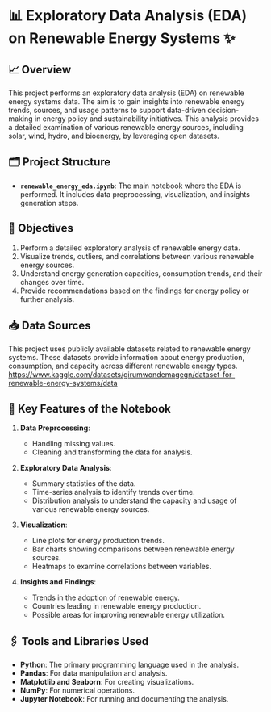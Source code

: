 # 📊 Exploratory Data Analysis (EDA) on Renewable Energy Systems ✨

## 📈 Overview 

This project performs an exploratory data analysis (EDA) on renewable energy systems data. The aim is to gain insights into renewable energy trends, sources, and usage patterns to support data-driven decision-making in energy policy and sustainability initiatives. This analysis provides a detailed examination of various renewable energy sources, including solar, wind, hydro, and bioenergy, by leveraging open datasets.

## 🗂️ Project Structure 

- **`renewable_energy_eda.ipynb`**: The main notebook where the EDA is performed. It includes data preprocessing, visualization, and insights generation steps.

## 🧮 Objectives 

1. Perform a detailed exploratory analysis of renewable energy data.
2. Visualize trends, outliers, and correlations between various renewable energy sources.
3. Understand energy generation capacities, consumption trends, and their changes over time.
4. Provide recommendations based on the findings for energy policy or further analysis.

## 📥 Data Sources 

This project uses publicly available datasets related to renewable energy systems. These datasets provide information about energy production, consumption, and capacity across different renewable energy types.
https://www.kaggle.com/datasets/girumwondemagegn/dataset-for-renewable-energy-systems/data

## 🔖 Key Features of the Notebook 

1. **Data Preprocessing**: 
   - Handling missing values.
   - Cleaning and transforming the data for analysis.
  
2. **Exploratory Data Analysis**: 
   - Summary statistics of the data.
   - Time-series analysis to identify trends over time.
   - Distribution analysis to understand the capacity and usage of various renewable energy sources.
  
3. **Visualization**: 
   - Line plots for energy production trends.
   - Bar charts showing comparisons between renewable energy sources.
   - Heatmaps to examine correlations between variables.
  
4. **Insights and Findings**: 
   - Trends in the adoption of renewable energy.
   - Countries leading in renewable energy production.
   - Possible areas for improving renewable energy utilization.

## 🖇️ Tools and Libraries Used 

- **Python**: The primary programming language used in the analysis.
- **Pandas**: For data manipulation and analysis.
- **Matplotlib and Seaborn**: For creating visualizations.
- **NumPy**: For numerical operations.
- **Jupyter Notebook**: For running and documenting the analysis.
